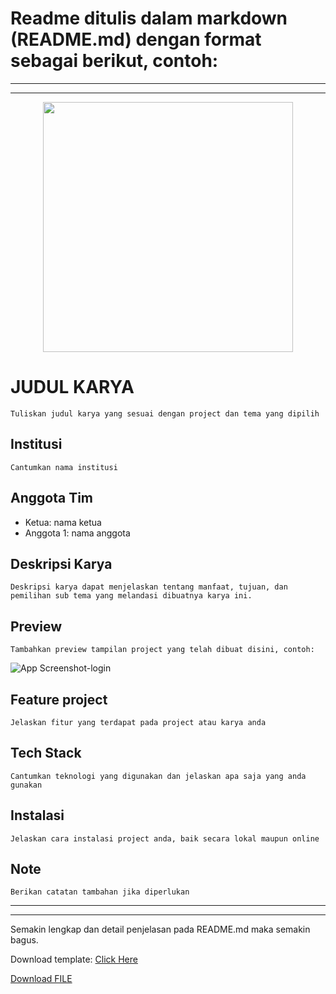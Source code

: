 # Readme ditulis dalam markdown (README.md) dengan format sebagai berikut, contoh:

***
***
<p align="center">
<img src="https://i.ibb.co.com/NTXqNPV/maskot-uwc-2025.png" width="400px">
</p>

# JUDUL KARYA
 
    Tuliskan judul karya yang sesuai dengan project dan tema yang dipilih

## Institusi
 
    Cantumkan nama institusi 

## Anggota Tim
    
- Ketua: nama ketua
- Anggota 1: nama anggota


## Deskripsi Karya

    Deskripsi karya dapat menjelaskan tentang manfaat, tujuan, dan pemilihan sub tema yang melandasi dibuatnya karya ini.

## Preview

    Tambahkan preview tampilan project yang telah dibuat disini, contoh:
![App Screenshot-login](https://i.ibb.co.com/mRZgs0J/Screenshot-2024-08-12-205617.png)

## Feature project

    Jelaskan fitur yang terdapat pada project atau karya anda

## Tech Stack

    Cantumkan teknologi yang digunakan dan jelaskan apa saja yang anda gunakan

## Instalasi

    Jelaskan cara instalasi project anda, baik secara lokal maupun online

## Note

    Berikan catatan tambahan jika diperlukan

***
***

Semakin lengkap dan detail penjelasan pada README.md maka semakin bagus.

Download template:
[Click Here](https://raw.githubusercontent.com/efzynx/uwc/refs/heads/main/pengumpulan_Project/TEMPLATE.md "download") 

<a id="raw-url" href="https://raw.githubusercontent.com/efzynx/uwc/refs/heads/main/pengumpulan_Project/TEMPLATE.md">Download FILE</a>
